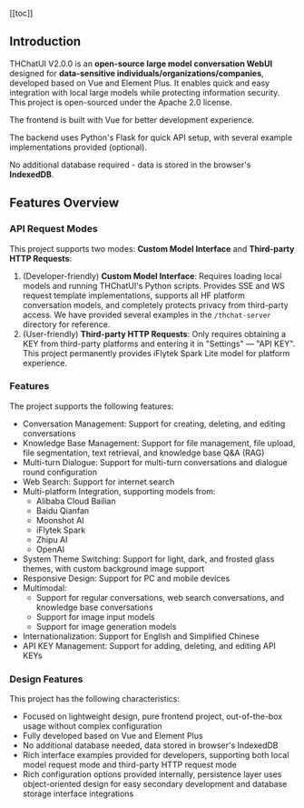 [[toc]]

## Introduction

THChatUI V2.0.0 is an **open-source large model conversation WebUI** designed for **data-sensitive individuals/organizations/companies**, developed based on Vue and Element Plus. It enables quick and easy integration with local large models while protecting information security. This project is open-sourced under the Apache 2.0 license.

The frontend is built with Vue for better development experience.

The backend uses Python's Flask for quick API setup, with several example implementations provided (optional).

No additional database required - data is stored in the browser's **IndexedDB**.

## Features Overview

### API Request Modes
This project supports two modes: **Custom Model Interface** and **Third-party HTTP Requests**:
1. (Developer-friendly) **Custom Model Interface**: Requires loading local models and running THChatUI's Python scripts. Provides SSE and WS request template implementations, supports all HF platform conversation models, and completely protects privacy from third-party access. We have provided several examples in the `/thchat-server` directory for reference.
2. (User-friendly) **Third-party HTTP Requests**: Only requires obtaining a KEY from third-party platforms and entering it in "Settings" — "API KEY". This project permanently provides iFlytek Spark Lite model for platform experience.

### Features
The project supports the following features:
- Conversation Management: Support for creating, deleting, and editing conversations
- Knowledge Base Management: Support for file management, file upload, file segmentation, text retrieval, and knowledge base Q&A (RAG)
- Multi-turn Dialogue: Support for multi-turn conversations and dialogue round configuration
- Web Search: Support for internet search
- Multi-platform Integration, supporting models from:
    - Alibaba Cloud Bailian
    - Baidu Qianfan
    - Moonshot AI
    - iFlytek Spark
    - Zhipu AI
    - OpenAI
- System Theme Switching: Support for light, dark, and frosted glass themes, with custom background image support
- Responsive Design: Support for PC and mobile devices
- Multimodal:
    - Support for regular conversations, web search conversations, and knowledge base conversations
    - Support for image input models
    - Support for image generation models
- Internationalization: Support for English and Simplified Chinese
- API KEY Management: Support for adding, deleting, and editing API KEYs

### Design Features
This project has the following characteristics:
- Focused on lightweight design, pure frontend project, out-of-the-box usage without complex configuration
- Fully developed based on Vue and Element Plus
- No additional database needed, data stored in browser's IndexedDB
- Rich interface examples provided for developers, supporting both local model request mode and third-party HTTP request mode
- Rich configuration options provided internally, persistence layer uses object-oriented design for easy secondary development and database storage interface integrations